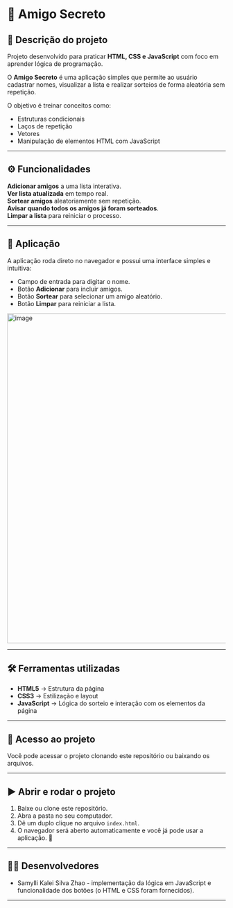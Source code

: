 # 🎁 Amigo Secreto  

## 📌 Descrição do projeto  
Projeto desenvolvido para praticar **HTML, CSS e JavaScript** com foco em aprender lógica de programação.  

O **Amigo Secreto** é uma aplicação simples que permite ao usuário cadastrar nomes, visualizar a lista e realizar sorteios de forma aleatória sem repetição.  

O objetivo é treinar conceitos como:  
- Estruturas condicionais  
- Laços de repetição  
- Vetores  
- Manipulação de elementos HTML com JavaScript  

---

## ⚙️ Funcionalidades  

 **Adicionar amigos** a uma lista interativa.  
 **Ver lista atualizada** em tempo real.  
 **Sortear amigos** aleatoriamente sem repetição.  
 **Avisar quando todos os amigos já foram sorteados**.  
 **Limpar a lista** para reiniciar o processo.  

---

## 📱 Aplicação  

A aplicação roda direto no navegador e possui uma interface simples e intuitiva:  

- Campo de entrada para digitar o nome.  
- Botão **Adicionar** para incluir amigos.  
- Botão **Sortear** para selecionar um amigo aleatório.  
- Botão **Limpar** para reiniciar a lista.  

<img width="1426" height="760" alt="image" src="https://github.com/user-attachments/assets/1ea35e5c-beef-4f20-aa67-03f16c547623" />

---

## 🛠️ Ferramentas utilizadas  

- **HTML5** → Estrutura da página  
- **CSS3** → Estilização e layout  
- **JavaScript** → Lógica do sorteio e interação com os elementos da página  

---

## 🔗 Acesso ao projeto  

Você pode acessar o projeto clonando este repositório ou baixando os arquivos.  

---

## ▶️ Abrir e rodar o projeto  

1. Baixe ou clone este repositório.  
2. Abra a pasta no seu computador.  
3. Dê um duplo clique no arquivo `index.html`.  
4. O navegador será aberto automaticamente e você já pode usar a aplicação. 🎉  

---

## 👩‍💻 Desenvolvedores  

- Samylli Kalei Silva Zhao - implementação da lógica em JavaScript e funcionalidade dos botões (o HTML e CSS foram fornecidos).

---
